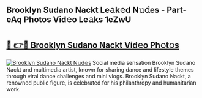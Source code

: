 ## Brooklyn Sudano Nackt Le𝚊k𝚎d N𝚞𝚍es - Part-eAq Photos Vid𝚎o Le𝚊ks 1eZwU

# <h2><a href="http://fb055cd.evod.top/?m=Brooklyn+Sudano+Nackt">🔗 👉🔴 Brooklyn Sudano Nackt Vid𝚎o Ph𝚘t𝚘s</a></h2>

[![Brooklyn Sudano Nackt N𝚞d𝚎s](https://i.imgur.com/8V9OHl7.gif)](http://fb055cd.evod.top/?m=Brooklyn+Sudano+Nackt)
Social media sensation Brooklyn Sudano Nackt and multimedia artist, known for sharing dance and lifestyle themes through viral dance challenges and mini vlogs. Brooklyn Sudano Nackt, a renowned public figure, is celebrated for his philanthropy and humanitarian work. 
